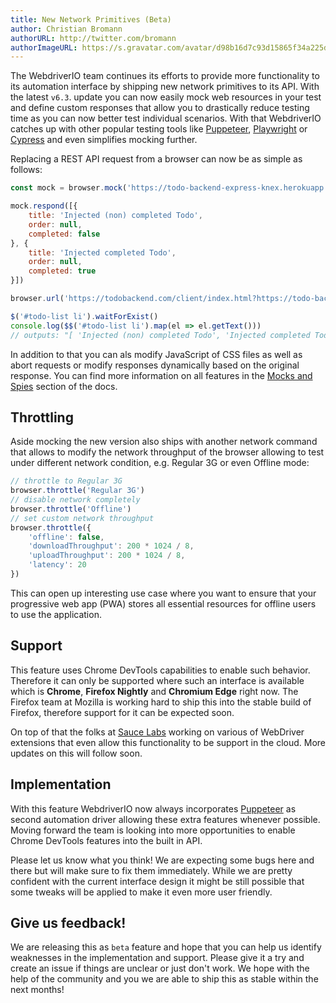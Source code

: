 ```yaml
---
title: New Network Primitives (Beta)
author: Christian Bromann
authorURL: http://twitter.com/bromann
authorImageURL: https://s.gravatar.com/avatar/d98b16d7c93d15865f34a225dd4b1254?s=80
---
```


The WebdriverIO team continues its efforts to provide more functionality to its automation interface by shipping new network primitives to its API. With the latest `v6.3`. update you can now easily mock web resources in your test and define custom responses that allow you to drastically reduce testing time as you can now better test individual scenarios. With that WebdriverIO catches up with other popular testing tools like [Puppeteer](https://pptr.dev/), [Playwright](https://playwright.dev/) or [Cypress](https://www.cypress.io/) and even simplifies mocking further.

Replacing a REST API request from a browser can now be as simple as follows:

```js
const mock = browser.mock('https://todo-backend-express-knex.herokuapp.com/')

mock.respond([{
    title: 'Injected (non) completed Todo',
    order: null,
    completed: false
}, {
    title: 'Injected completed Todo',
    order: null,
    completed: true
}])

browser.url('https://todobackend.com/client/index.html?https://todo-backend-express-knex.herokuapp.com/')

$('#todo-list li').waitForExist()
console.log($$('#todo-list li').map(el => el.getText()))
// outputs: "[ 'Injected (non) completed Todo', 'Injected completed Todo' ]"
```

In addition to that you can als modify JavaScript of CSS files as well as abort requests or modify responses dynamically based on the original response. You can find more information on all features in the [Mocks and Spies](/docs/mocksandspies) section of the docs.

## Throttling

Aside mocking the new version also ships with another network command that allows to modify the network throughput of the browser allowing to test under different network condition, e.g. Regular 3G or even Offline mode:

```js
// throttle to Regular 3G
browser.throttle('Regular 3G')
// disable network completely
browser.throttle('Offline')
// set custom network throughput
browser.throttle({
    'offline': false,
    'downloadThroughput': 200 * 1024 / 8,
    'uploadThroughput': 200 * 1024 / 8,
    'latency': 20
})
```

This can open up interesting use case where you want to ensure that your progressive web app (PWA) stores all essential resources for offline users to use the application.

## Support

This feature uses Chrome DevTools capabilities to enable such behavior. Therefore it can only be supported where such an interface is available which is __Chrome__, __Firefox Nightly__ and __Chromium Edge__ right now. The Firefox team at Mozilla is working hard to ship this into the stable build of Firefox, therefore support for it can be expected soon.

On top of that the folks at [Sauce Labs](https://saucelabs.com/) working on various of WebDriver extensions that even allow this functionality to be support in the cloud. More updates on this will follow soon.

## Implementation

With this feature WebdriverIO now always incorporates [Puppeteer](https://pptr.dev/) as second automation driver allowing these extra features whenever possible. Moving forward the team is looking into more opportunities to enable Chrome DevTools features into the built in API.

Please let us know what you think! We are expecting some bugs here and there but will make sure to fix them immediately. While we are pretty confident with the current interface design it might be still possible that some tweaks will be applied to make it even more user friendly.

## Give us feedback!

We are releasing this as `beta` feature and hope that you can help us identify weaknesses in the implementation and support. Please give it a try and create an issue if things are unclear or just don't work. We hope with the help of the community and you we are able to ship this as stable within the next months!

